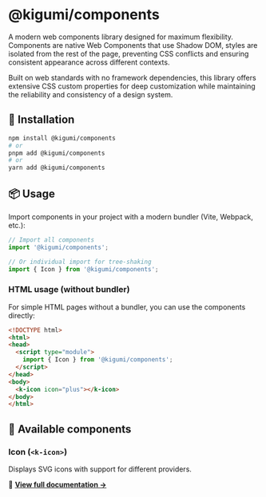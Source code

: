 # @kigumi/components

A modern web components library designed for maximum flexibility.
Components are native Web Components that use Shadow DOM, styles are isolated from the rest of the page, preventing CSS conflicts and ensuring consistent appearance across different contexts.

Built on web standards with no framework dependencies, this library offers extensive CSS custom properties for deep customization while maintaining the reliability and consistency of a design system.

## 🚀 Installation

```bash
npm install @kigumi/components
# or
pnpm add @kigumi/components
# or
yarn add @kigumi/components
```

## 📦 Usage

Import components in your project with a modern bundler (Vite, Webpack, etc.):

```javascript
// Import all components
import '@kigumi/components';

// Or individual import for tree-shaking
import { Icon } from '@kigumi/components';
```

### HTML usage (without bundler)

For simple HTML pages without a bundler, you can use the components directly:

```html
<!DOCTYPE html>
<html>
<head>
  <script type="module">
    import { Icon } from '@kigumi/components';
  </script>
</head>
<body>
  <k-icon icon="plus"></k-icon>
</body>
</html>
```

## 🧩 Available components

### Icon (`<k-icon>`)

Displays SVG icons with support for different providers.

📖 **[View full documentation →](./src/components/icon/README.md)**
